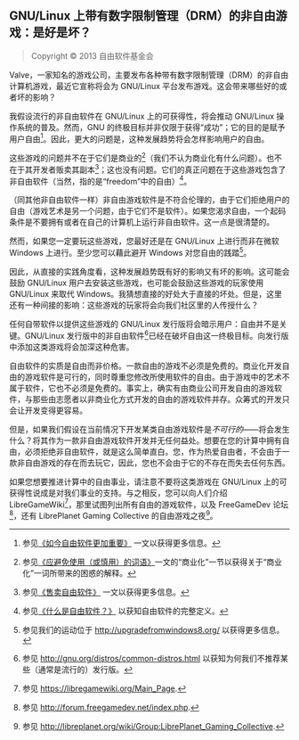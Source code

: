 ## GNU/Linux 上带有数字限制管理（DRM）的非自由游戏：是好是坏？<!--(pandoc) {#nonfree-games}(pandoc)-->

> Copyright © 2013 自由软件基金会

Valve，一家知名的游戏公司，主要发布各种带有数字限制管理（DRM）的非自由计算机游戏，最近它宣称将会为 GNU/Linux 平台发布游戏。这会带来哪些好的或者坏的影响？

我假设流行的非自由软件在 GNU/Linux 上的可获得性，将会推动 GNU/Linux 操作系统的普及。然而，GNU 的终极目标并非仅限于获得“成功”；它的目的是赋予用户自由[^nonfreegame-1]。因此，更大的问题是，这种发展趋势将会怎样影响用户的自由。

这些游戏的问题并不在于它们是商业的[^nonfreegame-2]（我们不认为商业化有什么问题）。也不在于其开发者贩卖其副本[^nonfreegame-3]；这也没有问题。它们的真正问题在于这些游戏包含了非自由软件（当然，指的是“freedom”中的自由）[^nonfreegame-4]。

（同其他非自由软件一样）非自由游戏软件是不符合伦理的，由于它们拒绝用户的自由（游戏艺术是另一个问题，由于它们不是软件）。如果您渴求自由，一个起码条件是不要拥有或者在自己的计算机上运行非自由软件。这一点是很清楚的。

然而，如果您一定要玩这些游戏，您最好还是在 GNU/Linux 上进行而非在微软 Windows 上进行。至少您可以藉此避开 Windows 对您自由的践踏[^nonfreegame-5]。

因此，从直接的实践角度看，这种发展趋势既有好的影响又有坏的影响。这可能会鼓励 GNU/Linux 用户去安装这些游戏，也可能会鼓励这些游戏的玩家使用 GNU/Linux 来取代 Windows。我猜想直接的好处大于直接的坏处。但是，这里还有一种间接的影响：这些游戏的玩家将会向我们社区里的人传授什么？

任何自带软件以提供这些游戏的 GNU/Linux 发行版将会暗示用户：自由并不是关键。GNU/Linux 发行版中的非自由软件[^nonfreegame-6]已经在破坏自由这一终极目标。向发行版中添加这类游戏将会加深这种危害。

自由软件的实质是自由而非价格。一款自由的游戏不必须是免费的。商业化开发自由的游戏软件是可行的，同时尊重您修改所使用软件的自由。由于游戏中的艺术不属于软件，它也不必须是免费的。事实上，确实有由商业公司开发自由的游戏软件，与那些由志愿者以非商业化方式开发的自由的游戏软件并存。众筹式的开发只会让开发变得更容易。

但是，如果我们假设在当前情况下开发某类自由游戏软件是*不可行的*——将会发生什么？将其作为一款非自由游戏软件开发并无任何益处。想要在您的计算中拥有自由，必须拒绝非自由软件，就是这么简单直白。您，作为热爱自由者，不会由于一款非自由游戏的存在而去玩它，因此，您也不会由于它的不存在而失去任何东西。

如果您想要推进计算中的自由事业，请注意不要将这类游戏在 GNU/Linux 上的可获得性说成是对我们事业的支持。与之相反，您可以向人们介绍 LibreGameWiki[^nonfreegame-7]，那里试图列出所有自由的游戏软件，以及 FreeGameDev 论坛[^nonfreegame-8]，还有 LibrePlanet Gaming Collective 的自由游戏之夜[^nonfreegame-9]。

 [^nonfreegame-1]: 参见[《如今自由软件更加重要》](free-software-even-more-important.md) 一文以获得更多信息。

 [^nonfreegame-2]: 参见[《应避免使用（或慎用）的词语》](words-to-avoid.md)一文的“商业化”一节以获得关于“商业化”一词所带来的困惑的解释。

 [^nonfreegame-3]: 参见[《售卖自由软件》](selling.md) 一文以获得更多信息。

 [^nonfreegame-4]: 参见[《什么是自由软件？》](free-sw.md) 以获知自由软件的完整定义。

 [^nonfreegame-5]: 参见我们的运动位于 <http://upgradefromwindows8.org/> 以获得更多信息。

 [^nonfreegame-6]: 参见 <http://gnu.org/distros/common-distros.html> 以获知为何我们不推荐某些（通常是流行的）发行版。

 [^nonfreegame-7]: 参见 <https://libregamewiki.org/Main_Page>.

 [^nonfreegame-8]: 参见 <http://forum.freegamedev.net/index.php>.

 [^nonfreegame-9]: 参见 <http://libreplanet.org/wiki/Group:LibrePlanet_Gaming_Collective>.


